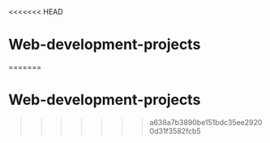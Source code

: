 <<<<<<< HEAD
# Web-development-projects
=======
# Web-development-projects
>>>>>>> a638a7b3890be151bdc35ee29200d31f3582fcb5

